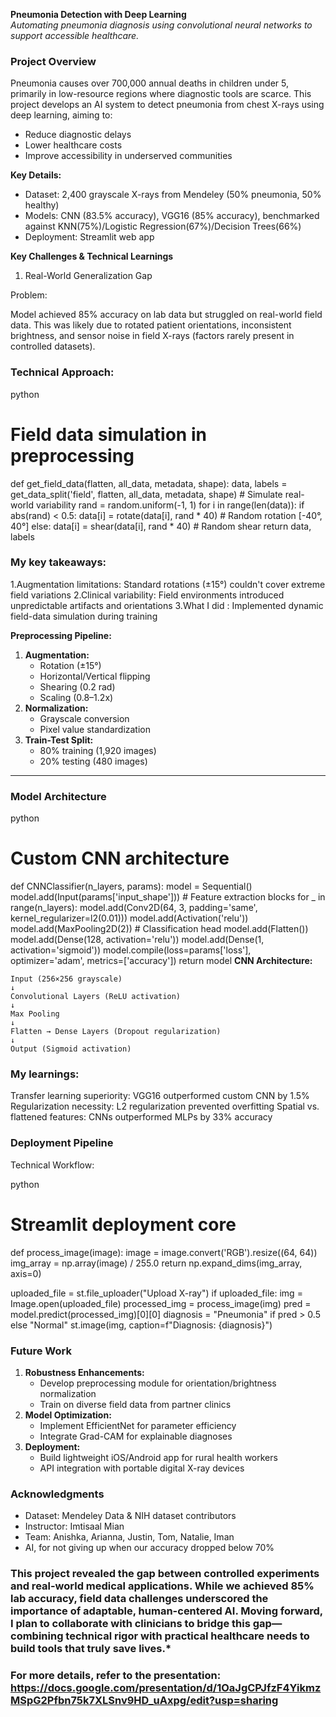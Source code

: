**Pneumonia Detection with Deep Learning**  
*Automating pneumonia diagnosis using convolutional neural networks to support accessible healthcare.*  


### Project Overview  
Pneumonia causes over 700,000 annual deaths in children under 5, primarily in low-resource regions where diagnostic tools are scarce. This project develops an AI system to detect pneumonia from chest X-rays using deep learning, aiming to:  
- Reduce diagnostic delays
- Lower healthcare costs
- Improve accessibility in underserved communities 

**Key Details:**  
- Dataset: 2,400 grayscale X-rays from Mendeley (50% pneumonia, 50% healthy)  
- Models: CNN (83.5% accuracy), VGG16 (85% accuracy), benchmarked against KNN(75%)/Logistic Regression(67%)/Decision Trees(66%)
- Deployment: Streamlit web app

**Key Challenges & Technical Learnings**
1. Real-World Generalization Gap

Problem:

Model achieved 85% accuracy on lab data but struggled on real-world field data. This was likely due to rotated patient orientations, inconsistent brightness, and sensor noise in field X-rays (factors rarely present in controlled datasets).

### Technical Approach:
python
# Field data simulation in preprocessing
def get_field_data(flatten, all_data, metadata, shape):
    data, labels = get_data_split('field', flatten, all_data, metadata, shape)
    # Simulate real-world variability
    rand = random.uniform(-1, 1)
    for i in range(len(data)):
        if abs(rand) < 0.5:
            data[i] = rotate(data[i], rand * 40)  # Random rotation [-40°, 40°]
        else:
            data[i] = shear(data[i], rand * 40)   # Random shear
    return data, labels

### My key takeaways:

1.Augmentation limitations: Standard rotations (±15°) couldn't cover extreme field variations
2.Clinical variability: Field environments introduced unpredictable artifacts and orientations
3.What I did : Implemented dynamic field-data simulation during training


**Preprocessing Pipeline:**  
1. **Augmentation:**  
   - Rotation (±15°)  
   - Horizontal/Vertical flipping  
   - Shearing (0.2 rad)  
   - Scaling (0.8–1.2x)  
2. **Normalization:**  
   - Grayscale conversion  
   - Pixel value standardization  
3. **Train-Test Split:**  
   - 80% training (1,920 images)  
   - 20% testing (480 images)  

---

### Model Architecture  
python
# Custom CNN architecture
def CNNClassifier(n_layers, params):
    model = Sequential()
    model.add(Input(params['input_shape']))
    # Feature extraction blocks
    for _ in range(n_layers):
        model.add(Conv2D(64, 3, padding='same', kernel_regularizer=l2(0.01)))
        model.add(Activation('relu'))
        model.add(MaxPooling2D(2))
    # Classification head
    model.add(Flatten())
    model.add(Dense(128, activation='relu'))
    model.add(Dense(1, activation='sigmoid'))
    model.compile(loss=params['loss'], optimizer='adam', metrics=['accuracy'])
    return model
**CNN Architecture:**  
```  
Input (256×256 grayscale)  
↓  
Convolutional Layers (ReLU activation)  
↓  
Max Pooling  
↓  
Flatten → Dense Layers (Dropout regularization)  
↓  
Output (Sigmoid activation)  
```  

### My learnings:

Transfer learning superiority: VGG16 outperformed custom CNN by 1.5%
Regularization necessity: L2 regularization prevented overfitting
Spatial vs. flattened features: CNNs outperformed MLPs by 33% accuracy


### Deployment Pipeline

Technical Workflow:

python
# Streamlit deployment core
def process_image(image):
    image = image.convert('RGB').resize((64, 64))
    img_array = np.array(image) / 255.0
    return np.expand_dims(img_array, axis=0)

uploaded_file = st.file_uploader("Upload X-ray")
if uploaded_file:
    img = Image.open(uploaded_file)
    processed_img = process_image(img)
    pred = model.predict(processed_img)[0][0]
    diagnosis = "Pneumonia" if pred > 0.5 else "Normal"
    st.image(img, caption=f"Diagnosis: {diagnosis}")
 
 


### Future Work  
1. **Robustness Enhancements:**  
   - Develop preprocessing module for orientation/brightness normalization  
   - Train on diverse field data from partner clinics  
2. **Model Optimization:**  
   - Implement EfficientNet for parameter efficiency  
   - Integrate Grad-CAM for explainable diagnoses  
3. **Deployment:**  
   - Build lightweight iOS/Android app for rural health workers  
   - API integration with portable digital X-ray devices  



### Acknowledgments  
- Dataset: Mendeley Data & NIH dataset contributors
- Instructor: Imtisaal Mian  
- Team: Anishka, Arianna, Justin, Tom, Natalie, Iman
- AI, for not giving up when our accuracy dropped below 70%


### This project revealed the gap between controlled experiments and real-world medical applications. While we achieved 85% lab accuracy, field data challenges underscored the importance of adaptable, human-centered AI. Moving forward, I plan to collaborate with clinicians to bridge this gap—combining technical rigor with practical healthcare needs to build tools that truly save lives.*  

### For more details, refer to the presentation: https://docs.google.com/presentation/d/1OaJgCPJfzF4YikmzMSpG2Pfbn75k7XLSnv9HD_uAxpg/edit?usp=sharing
